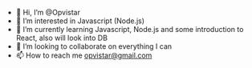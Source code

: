 - 👋 Hi, I’m @Opvistar
- 👀 I’m interested in Javascript (Node.js)
- 🌱 I’m currently learning Javascript, Node.js and some introduction to React, also will look into DB
- 💞️ I’m looking to collaborate on everything I can
- 📫 How to reach me opvistar@gmail.com

<!---
Opvistar/Opvistar is a ✨ special ✨ repository because its `README.md` (this file) appears on your GitHub profile.
You can click the Preview link to take a look at your changes.
--->
